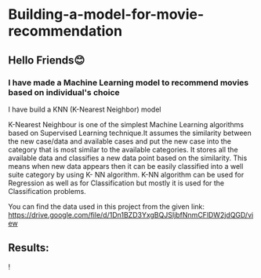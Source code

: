 # Building-a-model-for-movie-recommendation

## Hello Friends😊 
### I have made a Machine Learning model to recommend movies based on individual's choice

I have build a KNN (K-Nearest Neighbor) model

K-Nearest Neighbour is one of the simplest Machine Learning algorithms based on Supervised Learning technique.It assumes the similarity between the new case/data and available cases and put the new case into the category that is most similar to the available categories. It stores all the available data and classifies a new data point based on the similarity. This means when new data appears then it can be easily classified into a well suite category by using K- NN algorithm.
K-NN algorithm can be used for Regression as well as for Classification but mostly it is used for the Classification problems.

You can find the data used in this project from the given link:
https://drive.google.com/file/d/1Dn1BZD3YxgBQJSIjbfNnmCFlDW2jdQGD/view

## Results:
!
